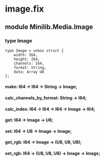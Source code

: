 # image.fix

## module Minilib.Media.Image

### type Image

```
type Image = unbox struct {
    width: I64,
    height: I64,
    channels: I64,
    format: String,
    data: Array U8
};
```
#### make: I64 -> I64 -> String -> Image;

#### calc_channels_by_format: String -> I64;

#### calc_index: I64 -> I64 -> I64 -> Image -> I64;

#### get: I64 -> Image -> U8;

#### set: I64 -> U8 -> Image -> Image;

#### get_rgb: I64 -> Image -> (U8, U8, U8);

#### set_rgb: I64 -> (U8, U8, U8) -> Image -> Image;

